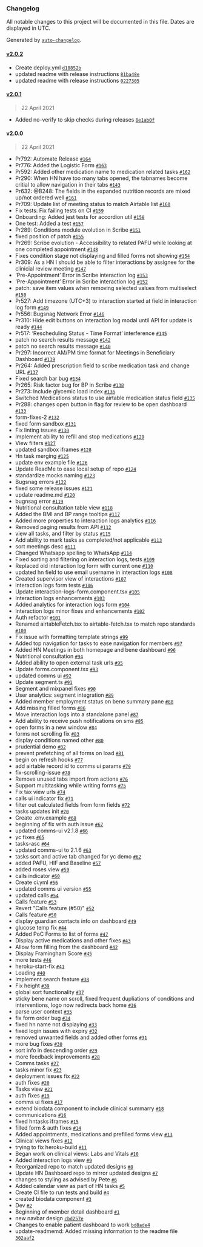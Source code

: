 ### Changelog

All notable changes to this project will be documented in this file. Dates are displayed in UTC.

Generated by [`auto-changelog`](https://github.com/CookPete/auto-changelog).

#### [v2.0.2](https://github.com/antarahealth/scribe2/compare/v2.0.1...v2.0.2)

- Create deploy.yml [`d18852b`](https://github.com/antarahealth/scribe2/commit/d18852b98b28fbc9be012ea207a01c3e0790780e)
- updated readme with release instructions [`81ba48e`](https://github.com/antarahealth/scribe2/commit/81ba48ed72653331291009b08cc0d36e3a670f1a)
- updated readme with release instructions [`0227305`](https://github.com/antarahealth/scribe2/commit/022730519f9122840a7eaae478e6472688344fe2)

#### [v2.0.1](https://github.com/antarahealth/scribe2/compare/v2.0.0...v2.0.1)

> 22 April 2021

- Added no-verify to skip checks during releases [`8e1ab0f`](https://github.com/antarahealth/scribe2/commit/8e1ab0fc9077fa8ceb9e2b992219f0d3ad9a6888)

#### v2.0.0

> 22 April 2021

- Pr792: Automate Release [`#164`](https://github.com/antarahealth/scribe2/pull/164)
- Pr776: Added the Logistic Form  [`#163`](https://github.com/antarahealth/scribe2/pull/163)
- Pr592: Added other medication name to medication related tasks [`#162`](https://github.com/antarahealth/scribe2/pull/162)
- Pr290: When HN have too many tabs opened, the tabnames become critial to allow navigation in their tabs [`#143`](https://github.com/antarahealth/scribe2/pull/143)
- Pr632: @B248: The fields in the expanded nutrition records are mixed up/not ordered well [`#161`](https://github.com/antarahealth/scribe2/pull/161)
- Pr709: Update list of meeting status to match Airtable list [`#160`](https://github.com/antarahealth/scribe2/pull/160)
- Fix tests: Fix failing tests on CI [`#159`](https://github.com/antarahealth/scribe2/pull/159)
- Onboarding: Added jest tests for accordion util [`#158`](https://github.com/antarahealth/scribe2/pull/158)
- One test: Added a test [`#157`](https://github.com/antarahealth/scribe2/pull/157)
- Pr289: Conditions module evolution in Scribe [`#151`](https://github.com/antarahealth/scribe2/pull/151)
- fixed position of patch [`#155`](https://github.com/antarahealth/scribe2/pull/155)
- Pr269:  Scribe evolution - Accessibility to related PAFU while looking at one completed appointment [`#148`](https://github.com/antarahealth/scribe2/pull/148)
- Fixes condition stage not displaying and filled forms not showing [`#154`](https://github.com/antarahealth/scribe2/pull/154)
- Pr309: As a HN I should be able to filter interactions by assignee for the clinicial review meeting [`#147`](https://github.com/antarahealth/scribe2/pull/147)
-  ‘Pre-Appointment’ Error in Scribe interaction log [`#153`](https://github.com/antarahealth/scribe2/pull/153)
-  ‘Pre-Appointment’ Error in Scribe interaction log [`#152`](https://github.com/antarahealth/scribe2/pull/152)
- patch: save item values when removing selected values from multiselect [`#150`](https://github.com/antarahealth/scribe2/pull/150)
- Pr527: Add timezone (UTC+3) to interaction started at field in interaction log form [`#149`](https://github.com/antarahealth/scribe2/pull/149)
- Pr556: Bugsnag Network Error [`#146`](https://github.com/antarahealth/scribe2/pull/146)
- Pr310: Hide edit buttons on interaction log modal until API for update is ready [`#144`](https://github.com/antarahealth/scribe2/pull/144)
- Pr517: ‘Rescheduling Status - Time Format’ interference [`#145`](https://github.com/antarahealth/scribe2/pull/145)
- patch no search results message [`#142`](https://github.com/antarahealth/scribe2/pull/142)
- patch no search results message [`#140`](https://github.com/antarahealth/scribe2/pull/140)
- Pr297: Incorrect AM/PM time format for Meetings in Beneficiary Dashboard [`#139`](https://github.com/antarahealth/scribe2/pull/139)
- Pr264: Added prescription field to scribe medication task and change URL [`#137`](https://github.com/antarahealth/scribe2/pull/137)
- Fixed search bar bug [`#134`](https://github.com/antarahealth/scribe2/pull/134)
- Pr265: Risk factor bug for BP in Scribe [`#138`](https://github.com/antarahealth/scribe2/pull/138)
- Pr273: Include glycemic load index [`#136`](https://github.com/antarahealth/scribe2/pull/136)
- Switched Medications status to use airtable medication status field [`#135`](https://github.com/antarahealth/scribe2/pull/135)
- Pr288: changes open button in flag for review to be open dashboard [`#133`](https://github.com/antarahealth/scribe2/pull/133)
- form-fixes-2 [`#132`](https://github.com/antarahealth/scribe2/pull/132)
- fixed form sandbox [`#131`](https://github.com/antarahealth/scribe2/pull/131)
- Fix linting issues [`#130`](https://github.com/antarahealth/scribe2/pull/130)
- Implement ability to refill and stop medications [`#129`](https://github.com/antarahealth/scribe2/pull/129)
- View filters [`#127`](https://github.com/antarahealth/scribe2/pull/127)
- updated sandbox iframes [`#128`](https://github.com/antarahealth/scribe2/pull/128)
- Hn task merging [`#125`](https://github.com/antarahealth/scribe2/pull/125)
- update env example file [`#126`](https://github.com/antarahealth/scribe2/pull/126)
- Update ReadMe to ease local setup of repo [`#124`](https://github.com/antarahealth/scribe2/pull/124)
- standardize mocks naming [`#123`](https://github.com/antarahealth/scribe2/pull/123)
- Bugsnag errors [`#122`](https://github.com/antarahealth/scribe2/pull/122)
- fixed some release issues [`#121`](https://github.com/antarahealth/scribe2/pull/121)
- update readme.md [`#120`](https://github.com/antarahealth/scribe2/pull/120)
- bugnsag error [`#119`](https://github.com/antarahealth/scribe2/pull/119)
- Nutritional consultation table view [`#118`](https://github.com/antarahealth/scribe2/pull/118)
- Added the BMI and BP range tooltips [`#117`](https://github.com/antarahealth/scribe2/pull/117)
- Added more properties to interaction logs analytics [`#116`](https://github.com/antarahealth/scribe2/pull/116)
- Removed paging results from API [`#112`](https://github.com/antarahealth/scribe2/pull/112)
- view all tasks, and filter by status [`#115`](https://github.com/antarahealth/scribe2/pull/115)
- Add ability to mark tasks as completed/not applicable [`#113`](https://github.com/antarahealth/scribe2/pull/113)
- sort meetings desc [`#111`](https://github.com/antarahealth/scribe2/pull/111)
- Changed Whatsapp spelling to WhatsApp [`#114`](https://github.com/antarahealth/scribe2/pull/114)
- Fixed sorting and filtering on interaction logs, tests [`#109`](https://github.com/antarahealth/scribe2/pull/109)
- Replaced old interaction log form with current one [`#110`](https://github.com/antarahealth/scribe2/pull/110)
- updated hn field to use email username in interaction logs [`#108`](https://github.com/antarahealth/scribe2/pull/108)
- Created supervisor view of interactions [`#107`](https://github.com/antarahealth/scribe2/pull/107)
- interaction logs form tests [`#106`](https://github.com/antarahealth/scribe2/pull/106)
- Update interaction-logs-form.component.tsx [`#105`](https://github.com/antarahealth/scribe2/pull/105)
- Interaction logs enhancements [`#103`](https://github.com/antarahealth/scribe2/pull/103)
- Added analytics for interaction logs form [`#104`](https://github.com/antarahealth/scribe2/pull/104)
- Interaction logs minor fixes and enhancements [`#102`](https://github.com/antarahealth/scribe2/pull/102)
- Auth refactor [`#101`](https://github.com/antarahealth/scribe2/pull/101)
- Renamed airtableFetch.tsx to airtable-fetch.tsx to match repo standards [`#100`](https://github.com/antarahealth/scribe2/pull/100)
- Fix issue with formatting template strings [`#99`](https://github.com/antarahealth/scribe2/pull/99)
- Added top navigation for tasks to ease navigation for members [`#97`](https://github.com/antarahealth/scribe2/pull/97)
- Added HN Meetings in both homepage and bene dashboard [`#96`](https://github.com/antarahealth/scribe2/pull/96)
- Nutritional consultation [`#94`](https://github.com/antarahealth/scribe2/pull/94)
- Added ability to open external task urls [`#95`](https://github.com/antarahealth/scribe2/pull/95)
- Update forms.component.tsx [`#93`](https://github.com/antarahealth/scribe2/pull/93)
- updated comms ui [`#92`](https://github.com/antarahealth/scribe2/pull/92)
- Update segment.ts [`#91`](https://github.com/antarahealth/scribe2/pull/91)
- Segment and mixpanel fixes [`#90`](https://github.com/antarahealth/scribe2/pull/90)
- User analytics: segment integration [`#89`](https://github.com/antarahealth/scribe2/pull/89)
- Added member employment status on bene summary pane [`#88`](https://github.com/antarahealth/scribe2/pull/88)
- Add missing filled forms [`#86`](https://github.com/antarahealth/scribe2/pull/86)
- Move interaction logs into a standalone panel [`#87`](https://github.com/antarahealth/scribe2/pull/87)
- Add ability to receive push notifications on sms [`#85`](https://github.com/antarahealth/scribe2/pull/85)
- open forms in a new window [`#84`](https://github.com/antarahealth/scribe2/pull/84)
- forms not scrolling fix [`#83`](https://github.com/antarahealth/scribe2/pull/83)
- display conditions named other [`#80`](https://github.com/antarahealth/scribe2/pull/80)
- prudential demo [`#82`](https://github.com/antarahealth/scribe2/pull/82)
- prevent prefetching of all forms on load [`#81`](https://github.com/antarahealth/scribe2/pull/81)
- begin on refresh hooks [`#77`](https://github.com/antarahealth/scribe2/pull/77)
- add airtable record id to comms ui params [`#79`](https://github.com/antarahealth/scribe2/pull/79)
- fix-scrolling-issue [`#78`](https://github.com/antarahealth/scribe2/pull/78)
- Remove unused tabs import from actions [`#76`](https://github.com/antarahealth/scribe2/pull/76)
- Support multitasking while writing forms [`#75`](https://github.com/antarahealth/scribe2/pull/75)
- Fix tax view urls [`#74`](https://github.com/antarahealth/scribe2/pull/74)
- calls ui indicator fix [`#71`](https://github.com/antarahealth/scribe2/pull/71)
- filter out calculated fields from form fields [`#72`](https://github.com/antarahealth/scribe2/pull/72)
- tasks updates init [`#70`](https://github.com/antarahealth/scribe2/pull/70)
- Create .env.example [`#68`](https://github.com/antarahealth/scribe2/pull/68)
- beginning of fix with auth issue [`#67`](https://github.com/antarahealth/scribe2/pull/67)
- updated comms-ui v2.1.8 [`#66`](https://github.com/antarahealth/scribe2/pull/66)
- yc fixes [`#65`](https://github.com/antarahealth/scribe2/pull/65)
- tasks-asc [`#64`](https://github.com/antarahealth/scribe2/pull/64)
- updated comms-ui to 2.1.6 [`#63`](https://github.com/antarahealth/scribe2/pull/63)
- tasks sort and active tab changed for yc demo [`#62`](https://github.com/antarahealth/scribe2/pull/62)
- added PAFU, HIF and Baseline [`#57`](https://github.com/antarahealth/scribe2/pull/57)
- added roses view [`#59`](https://github.com/antarahealth/scribe2/pull/59)
- calls indicator [`#60`](https://github.com/antarahealth/scribe2/pull/60)
- Create ci.yml [`#56`](https://github.com/antarahealth/scribe2/pull/56)
- updated comms ui version [`#55`](https://github.com/antarahealth/scribe2/pull/55)
- updated calls [`#54`](https://github.com/antarahealth/scribe2/pull/54)
- Calls feature [`#53`](https://github.com/antarahealth/scribe2/pull/53)
- Revert "Calls feature (#50)" [`#52`](https://github.com/antarahealth/scribe2/pull/52)
- Calls feature [`#50`](https://github.com/antarahealth/scribe2/pull/50)
- display guardian contacts info on dashboard [`#49`](https://github.com/antarahealth/scribe2/pull/49)
- glucose temp fix [`#44`](https://github.com/antarahealth/scribe2/pull/44)
- Added PoC Forms to list of forms [`#47`](https://github.com/antarahealth/scribe2/pull/47)
- Display active medications and other fixes [`#43`](https://github.com/antarahealth/scribe2/pull/43)
- Allow form filling from the dashboard [`#42`](https://github.com/antarahealth/scribe2/pull/42)
- Display Framingham Score [`#45`](https://github.com/antarahealth/scribe2/pull/45)
- more tests [`#46`](https://github.com/antarahealth/scribe2/pull/46)
- heroku-start-fix [`#41`](https://github.com/antarahealth/scribe2/pull/41)
- Loading [`#40`](https://github.com/antarahealth/scribe2/pull/40)
- Implement search feature [`#38`](https://github.com/antarahealth/scribe2/pull/38)
- Fix height [`#39`](https://github.com/antarahealth/scribe2/pull/39)
- global sort functionality [`#37`](https://github.com/antarahealth/scribe2/pull/37)
- sticky bene name on scroll, fixed frequent dupliations of conditions and interventions, logo now redirects back home [`#36`](https://github.com/antarahealth/scribe2/pull/36)
- parse user context [`#35`](https://github.com/antarahealth/scribe2/pull/35)
- fix form order bug [`#34`](https://github.com/antarahealth/scribe2/pull/34)
- fixed hn name not displaying [`#33`](https://github.com/antarahealth/scribe2/pull/33)
- fixed login issues with expiry [`#32`](https://github.com/antarahealth/scribe2/pull/32)
- removed unwanted fields and added other forms [`#31`](https://github.com/antarahealth/scribe2/pull/31)
- more bug fixes [`#30`](https://github.com/antarahealth/scribe2/pull/30)
- sort info in descending order [`#29`](https://github.com/antarahealth/scribe2/pull/29)
- more feedback improvements [`#28`](https://github.com/antarahealth/scribe2/pull/28)
- Comms tasks [`#27`](https://github.com/antarahealth/scribe2/pull/27)
- tasks minor fix [`#23`](https://github.com/antarahealth/scribe2/pull/23)
- deployment issues fix [`#22`](https://github.com/antarahealth/scribe2/pull/22)
- auth fixes [`#20`](https://github.com/antarahealth/scribe2/pull/20)
- Tasks view [`#21`](https://github.com/antarahealth/scribe2/pull/21)
- auth fixes [`#19`](https://github.com/antarahealth/scribe2/pull/19)
- comms ui fixes [`#17`](https://github.com/antarahealth/scribe2/pull/17)
- extend biodata component to include clinical summarry [`#18`](https://github.com/antarahealth/scribe2/pull/18)
- communications [`#16`](https://github.com/antarahealth/scribe2/pull/16)
- fixed hntasks  iframes [`#15`](https://github.com/antarahealth/scribe2/pull/15)
- filled form & auth fixes [`#14`](https://github.com/antarahealth/scribe2/pull/14)
- Added appointments, medications and prefilled forms view [`#13`](https://github.com/antarahealth/scribe2/pull/13)
- Clinical views fixes [`#12`](https://github.com/antarahealth/scribe2/pull/12)
- trying to fix heroku-build [`#11`](https://github.com/antarahealth/scribe2/pull/11)
- Began work on clinical views: Labs and Vitals [`#10`](https://github.com/antarahealth/scribe2/pull/10)
- Added interaction logs view [`#9`](https://github.com/antarahealth/scribe2/pull/9)
- Reorganized repo to match updated designs [`#8`](https://github.com/antarahealth/scribe2/pull/8)
- Update HN Dashboard repo to mirror updated designs [`#7`](https://github.com/antarahealth/scribe2/pull/7)
- changes to styling as advised by Pete [`#6`](https://github.com/antarahealth/scribe2/pull/6)
- Added calendar view as part of HN tasks [`#5`](https://github.com/antarahealth/scribe2/pull/5)
- Create CI file to run tests and build [`#4`](https://github.com/antarahealth/scribe2/pull/4)
- created biodata component [`#3`](https://github.com/antarahealth/scribe2/pull/3)
- Dev [`#2`](https://github.com/antarahealth/scribe2/pull/2)
- Beginning of member detail dashboard [`#1`](https://github.com/antarahealth/scribe2/pull/1)
- new navbar design [`cbd257e`](https://github.com/antarahealth/scribe2/commit/cbd257e157298fbc6ccdf34af34a985186470c9b)
- Changes to enable patient dashboard to work [`bd8ade4`](https://github.com/antarahealth/scribe2/commit/bd8ade4526e6271c53dc911065cf1d5bbba2d160)
- update-readmemd: Added missing information to the readme file [`302aaf2`](https://github.com/antarahealth/scribe2/commit/302aaf207a5cc2f2005690e5a8ce191e94b6d531)
